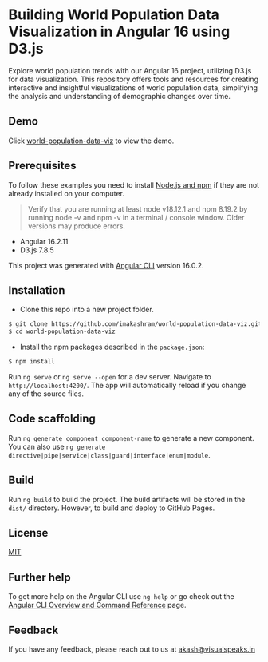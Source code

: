 # Building World Population Data Visualization in Angular 16 using D3.js
Explore world population trends with our Angular 16 project, utilizing D3.js for data visualization. This repository offers tools and resources for creating interactive and insightful visualizations of world population data, simplifying the analysis and understanding of demographic changes over time.

## Demo
Click [world-population-data-viz](https://imakashram.github.io/world-population-data-viz/) to view the demo.

## Prerequisites
To follow these examples you need to install [Node.js and npm](https://nodejs.org/en/) if they are not already installed on your computer.

> Verify that you are running at least node v18.12.1 and npm 8.19.2 by running node -v and npm -v in a terminal / console window. Older versions may produce errors.

- Angular 16.2.11
- D3.js 7.8.5

This project was generated with [Angular CLI](https://github.com/angular/angular-cli) version 16.0.2.

## Installation
- Clone this repo into a new project folder.
 ```bash
 $ git clone https://github.com/imakashram/world-population-data-viz.git
 $ cd world-population-data-viz
 ```
- Install the npm packages described in the `package.json`:
 ```bash
 $ npm install
 ```
Run `ng serve` or `ng serve --open` for a dev server. Navigate to `http://localhost:4200/`. The app will automatically reload if you change any of the source files.

## Code scaffolding

Run `ng generate component component-name` to generate a new component. You can also use `ng generate directive|pipe|service|class|guard|interface|enum|module`.

## Build

Run `ng build` to build the project. The build artifacts will be stored in the `dist/` directory. However, to build and deploy to GitHub Pages.

## License

[MIT](https://choosealicense.com/licenses/mit/)

## Further help

To get more help on the Angular CLI use `ng help` or go check out the [Angular CLI Overview and Command Reference](https://angular.io/cli) page.

## Feedback

If you have any feedback, please reach out to us at akash@visualspeaks.in
